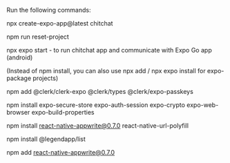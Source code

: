 Run the following commands:


npx create-expo-app@latest chitchat

npm run reset-project

npx expo start - to run chitchat app and communicate with Expo Go app (android)

(Instead of npm install, you can also use npx add / npx expo install for expo-package projects)

npm add @clerk/clerk-expo @clerk/types @clerk/expo-passkeys

npm install expo-secure-store expo-auth-session expo-crypto expo-web-browser expo-build-properties

npm install react-native-appwrite@0.7.0 react-native-url-polyfill

npm install @legendapp/list

npm add react-native-appwrite@0.7.0


